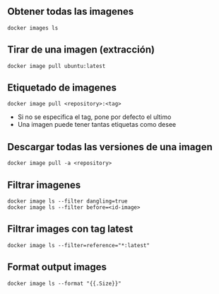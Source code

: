 ## Obtener todas las imagenes

```
docker images ls
```
## Tirar de una imagen (extracción)

```
docker image pull ubuntu:latest
```

## Etiquetado de imagenes
```
docker image pull <repository>:<tag>
```
* Si no se especifica el tag, pone por defecto el ultimo
* Una imagen puede tener tantas etiquetas como desee

## Descargar todas las versiones de una imagen
```
docker image pull -a <repository>
```
## Filtrar imagenes
```
docker image ls --filter dangling=true
docker image ls --filter before=<id-image>
```

## Filtrar images con tag latest
```
docker image ls --filter=reference="*:latest"
```

## Format output images
```
docker image ls --format "{{.Size}}"
```